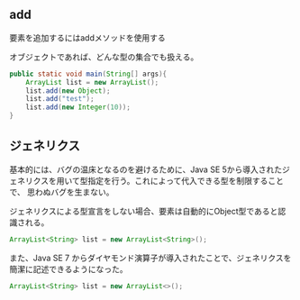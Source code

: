 ## add

要素を追加するにはaddメソッドを使用する

オブジェクトであれば、どんな型の集合でも扱える。

```Java
public static void main(String[] args){
    ArrayList list = new ArrayList();
    list.add(new Object);
    list.add("test");
    list.add(new Integer(10));
}
```

## ジェネリクス

基本的には、バグの温床となるのを避けるために、Java SE 5から導入されたジェネリクスを用いて型指定を行う。これによって代入できる型を制限することで、
思わぬバグを生まない。


ジェネリクスによる型宣言をしない場合、要素は自動的にObject型であると認識される。

```Java
ArrayList<String> list = new ArrayList<String>();
```

また、Java SE 7 からダイヤモンド演算子が導入されたことで、ジェネリクスを簡潔に記述できるようになった。

```Java
ArrayList<String> list = new ArrayList<>();
```

